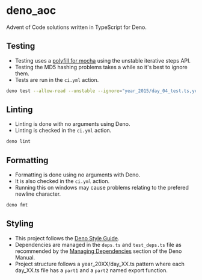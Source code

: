 # deno_aoc

Advent of Code solutions written in TypeScript for Deno.

## Testing

- Testing uses a
  [polyfill for mocha](https://gist.github.com/lucacasonato/54c03bb267074aaa9b32415dbfb25522)
  using the unstable iterative steps API.
- Testing the MD5 hashing problems takes a while so it's best to ignore them.
- Tests are run in the `ci.yml` action.

```bash
deno test --allow-read --unstable --ignore="year_2015/day_04_test.ts,year_2016/day_05_test.ts,year_2016/day_14_test.ts"
```

## Linting

- Linting is done with no arguments using Deno.
- Linting is checked in the `ci.yml` action.

```bash
deno lint
```

## Formatting

- Formatting is done using no arguments with Deno.
- It is also checked in the `ci.yml` action.
- Running this on windows may cause problems relating to the prefered newline
  character.

```bash
deno fmt
```

## Styling

- This project follows the
  [Deno Style Guide](https://deno.land/manual/contributing/style_guide).
- Dependencies are managed in the `deps.ts` and `test_deps.ts` file as
  recommended by the
  [Managing Dependencies](https://deno.land/manual@v1.16.4/examples/manage_dependencies)
  section of the Deno Manual.
- Project structure follows a year_20XX/day_XX.ts pattern where each day_XX.ts
  file has a `part1` and a `part2` named export function.

